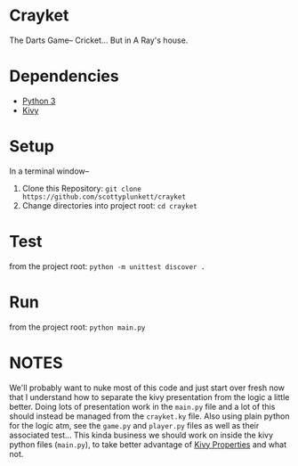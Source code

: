 # Crayket
The Darts Game– Cricket... But in A Ray's house.

# Dependencies
- [Python 3](https://www.python.org/downloads/)
- [Kivy](https://kivy.org/#download)

# Setup
In a terminal window–
1. Clone this Repository:
`git clone https://github.com/scottyplunkett/crayket`
2. Change directories into project root:
`cd crayket`

# Test
from the project root:
`python -m unittest discover .`

# Run
from the project root:
`python main.py`

# NOTES
We'll probably want to nuke most of this code and just start over fresh now that I understand how to separate the kivy presentation from the logic a little better. Doing lots of presentation work in the `main.py` file and a lot of this should instead be managed from the `crayket.ky` file. Also using plain python for the logic atm, see the `game.py` and `player.py` files as well as their associated test... This kinda business we should work on inside the kivy python files (`main.py`), to take better advantage of [Kivy Properties](https://kivy.org/doc/stable/gettingstarted/properties.html) and what not.

